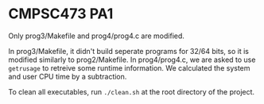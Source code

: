 # CMPSC473 PA1

Only prog3/Makefile and prog4/prog4.c are modified.

In prog3/Makefile, it didn't build seperate programs for 32/64 bits, so it is modified similarly to prog2/Makefile.
In prog4/prog4.c, we are asked to use `getrusage` to retreive some runtime information. We calculated the system and user CPU time by a subtraction.

To clean all executables, run `./clean.sh` at the root directory of the project.

